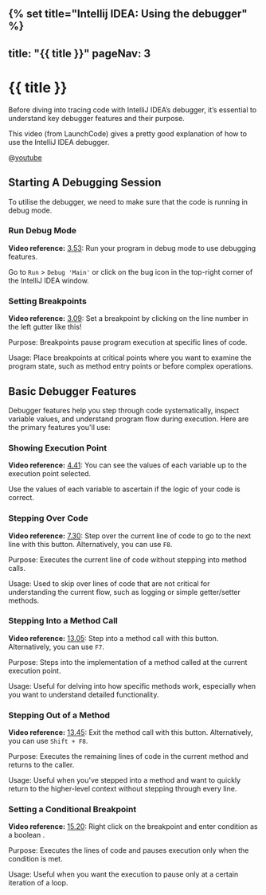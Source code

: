 {% set title="Intellij IDEA: Using the debugger" %}
---
title: "{{ title }}"
pageNav: 3
---

# {{ title }}

Before diving into tracing code with IntelliJ IDEA’s debugger, it’s essential to understand key debugger features and their purpose.

This video (from LaunchCode) gives a pretty good explanation of how to use the IntelliJ IDEA debugger.

@[youtube](1bCgzjatcr4)

## Starting A Debugging Session

To utilise the debugger, we need to make sure that the code is running in debug mode.

### Run Debug Mode

<box type="info" seamless>

**Video reference:** [3.53](https://youtu.be/1bCgzjatcr4?si=fIEvUVhXHwKQeOlc&t=233): Run your program in debug mode to use debugging features.
</box>

Go to `Run` > `Debug 'Main'` or click on the bug icon in the top-right corner of the IntelliJ IDEA window.

### Setting Breakpoints

<box type="info" seamless>

**Video reference:** [3.09](https://youtu.be/1bCgzjatcr4?si=KkJw2Cri-ERmqgAJ&t=189): Set a breakpoint by clicking on the line number in the left gutter like this!
</box>

Purpose: Breakpoints pause program execution at specific lines of code.

Usage: Place breakpoints at critical points where you want to examine the program state, such as method entry points or before complex operations.

## Basic Debugger Features

Debugger features help you step through code systematically, inspect variable values, and understand program flow during execution. Here are the primary features you'll use:

### Showing Execution Point

<box type="info" seamless>

**Video reference:** [4.41](https://youtu.be/1bCgzjatcr4?si=RnzjFNpiqbBNpavA&t=281): You can see the values of each variable up to the execution point selected.
</box>

Use the values of each variable to ascertain if the logic of your code is correct.

### Stepping Over Code

<box type="info" seamless>

**Video reference:** [7.30](https://youtu.be/1bCgzjatcr4?si=SPlDTO7p7udhXBCC&t=450): Step over the current line of code to go to the next line with this button. Alternatively, you can use `F8`.
</box>

Purpose: Executes the current line of code without stepping into method calls.

Usage: Used to skip over lines of code that are not critical for understanding the current flow, such as logging or simple getter/setter methods.

### Stepping Into a Method Call

<box type="info" seamless>

**Video reference:** [13.05](https://youtu.be/1bCgzjatcr4?si=Vk1oOOivroWrIQ2a&t=785): Step into a method call with this button. Alternatively, you can use `F7`.
</box>

Purpose: Steps into the implementation of a method called at the current execution point.

Usage: Useful for delving into how specific methods work, especially when you want to understand detailed functionality.

### Stepping Out of a Method

<box type="info" seamless>

**Video reference:** [13.45](https://youtu.be/1bCgzjatcr4?si=IgOKAmIhwMjKHilN&t=825): Exit the method call with this button. Alternatively, you can use `Shift + F8`.
</box>

Purpose: Executes the remaining lines of code in the current method and returns to the caller.

Usage: Useful when you've stepped into a method and want to quickly return to the higher-level context without stepping through every line.

### Setting a Conditional Breakpoint

<box type="info" seamless>

**Video reference:** [15.20](https://youtu.be/1bCgzjatcr4?si=7-NJpfpqo5pWtkyW&t=920): Right click on the breakpoint and enter condition as a boolean .
</box>

Purpose: Executes the lines of code and pauses execution only when the condition is met.

Usage: Useful when you want the execution to pause only at a certain iteration of a loop.
